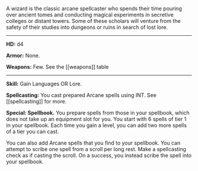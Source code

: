 A wizard is the classic arcane spellcaster who spends their time pouring over ancient tomes and conducting magical experiments in secretive colleges or distant towers. Some of these scholars will venture from the safety of their studies into dungeons or ruins in search of lost lore.

---

**HD:** d4

**Armor:** None.

**Weapons:** Few. See the [[weapons]] table

---

**Skill:** Gain Languages OR Lore.

**Spellcasting:** You cast prepared Arcane spells using INT. See [[spellcasting]] for more.

**Special: Spellbook.** You prepare spells from those in your spellbook, which does not take up an equipment slot for you. You start with 6 spells of tier 1 in your spellbook. Each time you gain a level, you can add two more spells of a tier you can cast. 

You can also add Arcane spells that you find to your spellbook. You can attempt to scribe one spell from a scroll per long rest. Make a spellcasting check as if casting the scroll. On a success, you instead scribe the spell into your spellbook.
